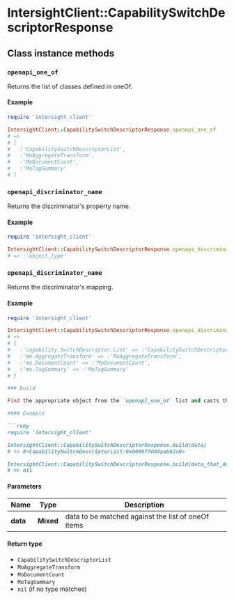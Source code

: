 # IntersightClient::CapabilitySwitchDescriptorResponse

## Class instance methods

### `openapi_one_of`

Returns the list of classes defined in oneOf.

#### Example

```ruby
require 'intersight_client'

IntersightClient::CapabilitySwitchDescriptorResponse.openapi_one_of
# =>
# [
#   :'CapabilitySwitchDescriptorList',
#   :'MoAggregateTransform',
#   :'MoDocumentCount',
#   :'MoTagSummary'
# ]
```

### `openapi_discriminator_name`

Returns the discriminator's property name.

#### Example

```ruby
require 'intersight_client'

IntersightClient::CapabilitySwitchDescriptorResponse.openapi_discriminator_name
# => :'object_type'
```

### `openapi_discriminator_name`

Returns the discriminator's mapping.

#### Example

```ruby
require 'intersight_client'

IntersightClient::CapabilitySwitchDescriptorResponse.openapi_discriminator_mapping
# =>
# {
#   :'capability.SwitchDescriptor.List' => :'CapabilitySwitchDescriptorList',
#   :'mo.AggregateTransform' => :'MoAggregateTransform',
#   :'mo.DocumentCount' => :'MoDocumentCount',
#   :'mo.TagSummary' => :'MoTagSummary'
# }

### build

Find the appropriate object from the `openapi_one_of` list and casts the data into it.

#### Example

```ruby
require 'intersight_client'

IntersightClient::CapabilitySwitchDescriptorResponse.build(data)
# => #<CapabilitySwitchDescriptorList:0x00007fdd4aab02a0>

IntersightClient::CapabilitySwitchDescriptorResponse.build(data_that_doesnt_match)
# => nil
```

#### Parameters

| Name | Type | Description |
| ---- | ---- | ----------- |
| **data** | **Mixed** | data to be matched against the list of oneOf items |

#### Return type

- `CapabilitySwitchDescriptorList`
- `MoAggregateTransform`
- `MoDocumentCount`
- `MoTagSummary`
- `nil` (if no type matches)

